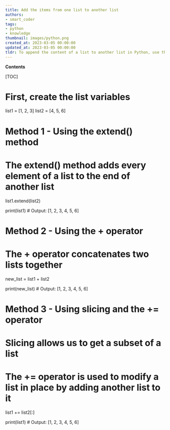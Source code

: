 ```yaml
---
title: Add the items from one list to another list
authors:
- smart_coder
tags:
- python
- knowledge
thumbnail: images/python.png
created_at: 2023-03-05 00:00:00
updated_at: 2023-03-05 00:00:00
tldr: To append the content of a list to another list in Python, use the extend() method.
---
```


**Contents**

[TOC]

# First, create the list variables

list1 = [1, 2, 3]
list2 = [4, 5, 6]

# Method 1 - Using the extend() method
# The extend() method adds every element of a list to the end of another list

list1.extend(list2)

print(list1)    # Output: [1, 2, 3, 4, 5, 6]


# Method 2 - Using the + operator
# The + operator concatenates two lists together

new_list = list1 + list2

print(new_list)    # Output: [1, 2, 3, 4, 5, 6]


# Method 3 - Using slicing and the += operator
# Slicing allows us to get a subset of a list
# The += operator is used to modify a list in place by adding another list to it

list1 += list2[:]

print(list1)    # Output: [1, 2, 3, 4, 5, 6]
